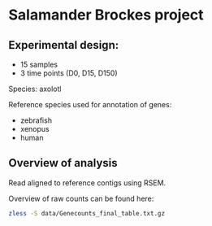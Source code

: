 # Salamander Brockes project

## Experimental design:

* 15 samples
* 3 time points (D0, D15, D150)


Species: axolotl

Reference species used for annotation of genes:
* zebrafish
* xenopus
* human


## Overview of analysis

Read aligned to reference contigs using RSEM.

Overview of raw counts can be found here:
~~~~bash
zless -S data/Genecounts_final_table.txt.gz 
~~~~

